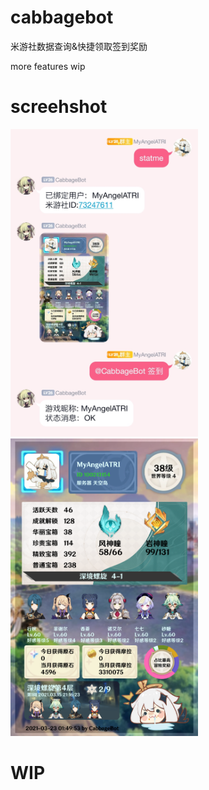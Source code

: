 # cabbagebot
米游社数据查询&快捷领取签到奖励

more features wip

 

# screehshot
<img  src="https://raw.githubusercontent.com/SummonSteve/cabbagebot/main/readme/test.jpg"  width="300">
<img  src="https://raw.githubusercontent.com/SummonSteve/cabbagebot/main/readme/test.png"  width="300">

# WIP
